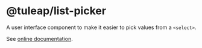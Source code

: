 # @tuleap/list-picker

A user interface component to make it easier to pick values from a `<select>`.

See [online documentation](https://design-system.tuleap.net/?path=/docs/tlp-forms-list-picker--docs).
